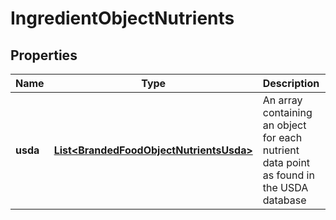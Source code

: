 # IngredientObjectNutrients

## Properties
Name | Type | Description | Notes
------------ | ------------- | ------------- | -------------
**usda** | [**List&lt;BrandedFoodObjectNutrientsUsda&gt;**](BrandedFoodObjectNutrientsUsda.md) | An array containing an object for each nutrient data point as found in the USDA database |  [optional]

